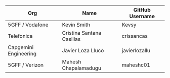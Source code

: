 | Org                    | Name                                      | GitHub Username        |
| -----------------------| ------------------------------------------| -----------------------|
| 5GFF / Vodafone | Kevin Smith | Kevsy |
| Telefonica | Cristina Santana Casillas | crissancas |
| Capgemini Engineering | Javier Loza Lluco | javierlozallu |
| 5GFF / Verizon | Mahesh Chapalamadugu | maheshc01 |
